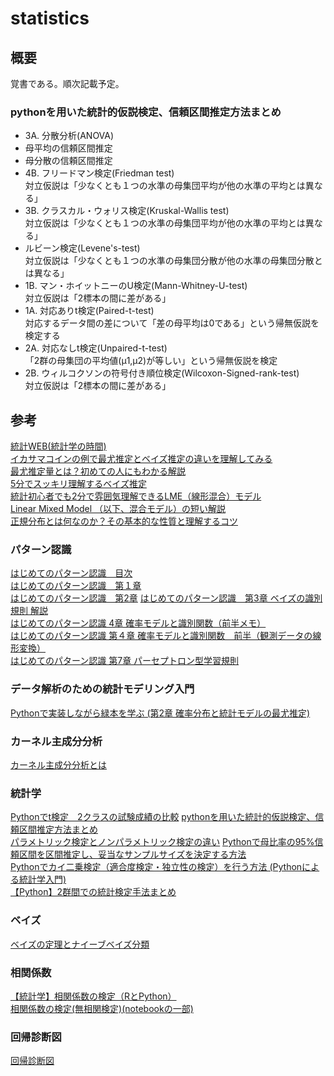 # statistics

## 概要
覚書である。順次記載予定。  

### pythonを用いた統計的仮説検定、信頼区間推定方法まとめ
- 3A. 分散分析(ANOVA)
- 母平均の信頼区間推定
- 母分散の信頼区間推定
- 4B. フリードマン検定(Friedman test)  
  対立仮説は「少なくとも１つの水準の母集団平均が他の水準の平均とは異なる」
- 3B. クラスカル・ウォリス検定(Kruskal-Wallis test)  
  対立仮説は「少なくとも１つの水準の母集団平均が他の水準の平均とは異なる」
- ルビーン検定(Levene's-test)  
  対立仮説は「少なくとも１つの水準の母集団分散が他の水準の母集団分散とは異なる」
- 1B. マン・ホイットニーのU検定(Mann-Whitney-U-test)  
  対立仮説は「2標本の間に差がある」
- 1A. 対応ありt検定(Paired-t-test)  
  対応するデータ間の差について「差の母平均は0である」という帰無仮説を検定する
- 2A. 対応なしt検定(Unpaired-t-test)  
  「2群の母集団の平均値(μ1,μ2)が等しい」という帰無仮説を検定
- 2B. ウィルコクソンの符号付き順位検定(Wilcoxon-Signed-rank-test)  
  対立仮説は「2標本の間に差がある」


## 参考
[統計WEB(統計学の時間)](https://bellcurve.jp/statistics/course/)  
[イカサマコインの例で最尤推定とベイズ推定の違いを理解してみる](https://qiita.com/MoriKen/items/09da26466c00500bcd68#%E3%81%AF%E3%81%98%E3%82%81%E3%81%AB)  
[最尤推定量とは？初めての人にもわかる解説](https://to-kei.net/estimator/maximum-likelihood-estimation/)  
[5分でスッキリ理解するベイズ推定](https://qiita.com/HiromuMasuda0228/items/2dc62cf4f9dbdf373627)  
[統計初心者でも2分で雰囲気理解できるLME（線形混合）モデル](http://foslave.blogspot.com/2014/12/2lme.html)  
[Linear Mixed Model （以下、混合モデル）の短い解説](http://www.lowtem.hokudai.ac.jp/plantecol/akihiro/obenkyou/GLMMexample.pdf)  
[正規分布とは何なのか？その基本的な性質と理解するコツ](https://atarimae.biz/archives/9850)  

### パターン認識
[はじめてのパターン認識　目次](https://www.amazon.co.jp/dp/toc/4627849710/ref=dp_toc?_encoding=UTF8&n=489986)  
[はじめてのパターン認識　第１章](https://qiita.com/ssnnkkhh/items/34d024d56479d9c00f09)   
[はじめてのパターン認識　第2章](https://qiita.com/ssnnkkhh/items/a722b97ee9f9c061c4b7)
[はじめてのパターン認識　第3章 ベイズの識別規則 解説](https://qiita.com/icoxfog417/items/c3c8fed9902ad6200069)  
[はじめてのパターン認識 4章 確率モデルと識別関数（前半メモ）](https://qiita.com/golio/items/e0ab914701b9b006edda)  
[はじめてのパターン認識 第４章 確率モデルと識別関数　前半（観測データの線形変換）](https://qiita.com/sobeit@github/items/7234455c5ef04c8feb5b)  
[はじめてのパターン認識 第7章 パーセプトロン型学習規則](https://qiita.com/icoxfog417/items/e574a9d61f9f680d578b)  

### データ解析のための統計モデリング入門
[Pythonで実装しながら緑本を学ぶ (第2章 確率分布と統計モデルの最尤推定)](https://ohke.hateblo.jp/entry/2018/01/19/230000)  

### カーネル主成分分析
[カーネル主成分分析とは](https://qiita.com/NoriakiOshita/items/138c10eada03938fcd79)

### 統計学
[Pythonでt検定　2クラスの試験成績の比較](https://qiita.com/code0327/items/a96dd2fbd8a491d2eeaa)
[pythonを用いた統計的仮説検定、信頼区間推定方法まとめ](https://qiita.com/Wotipati/items/4f5e893fa39ad4cb9957)  
[パラメトリック検定とノンパラメトリック検定の違い](https://www.study-channel.com/2015/06/parametric-nonparametric-test.html)
[Pythonで母比率の95%信頼区間を区間推定し、妥当なサンプルサイズを決定する方法](https://tanuhack.com/estimate-pop-rate/)  
[Pythonでカイ二乗検定（適合度検定・独立性の検定）を行う方法 (Pythonによる統計学入門)](https://toukei.link/programmingandsoftware/statistics_by_python/chisqtest_by_python/)  
[【Python】2群間での統計検定手法まとめ](https://qiita.com/suaaa7/items/745ac1ca0a8d6753cf60)  

### ベイズ
[ベイズの定理とナイーブベイズ分類](https://hackmd.io/@fqZLfJuuS9O3vKeuZyZEfw/SkygLNZ-f?type=view)


### 相関係数
[【統計学】相関係数の検定（RとPython）](http://midsum-datasience.hatenablog.com/entry/2018/07/08/171113)  
[相関係数の検定(無相関検定)(notebookの一部)](http://lang.sist.chukyo-u.ac.jp/classes/PythonProbStat/Python-statistics4.html#RS04:correlationTest)


### 回帰診断図
[回帰診断図](https://yosshiblog.jp/%E5%9B%9E%E5%B8%B0%E8%A8%BA%E6%96%AD%E5%9B%B3/#Residuals_vs_Fitted)  
